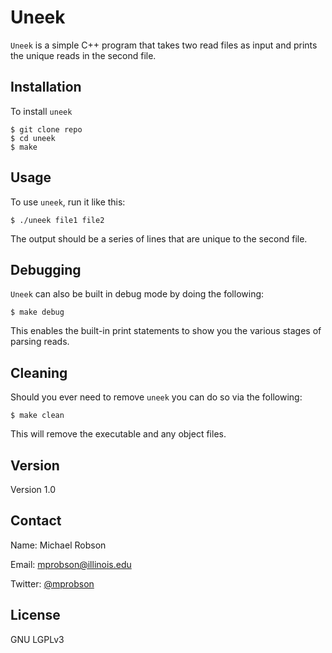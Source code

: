 # Uneek
`Uneek` is a simple C++ program that takes two read files as input and prints the unique reads in the second file.

## Installation
To install `uneek` 
```
$ git clone repo
$ cd uneek
$ make
```

## Usage
To use `uneek`, run it like this:

```
$ ./uneek file1 file2
```

The output should be a series of lines that are unique to the second file.

## Debugging
`Uneek` can also be built in debug mode by doing the following:
```
$ make debug
```

This enables the built-in print statements to show you the various stages of parsing reads.

## Cleaning
Should you ever need to remove `uneek` you can do so via the following:
```
$ make clean
```

This will remove the executable and any object files.

## Version
Version 1.0

## Contact
Name: Michael Robson

Email: <mprobson@illinois.edu>

Twitter: [@mprobson](https://twitter.com/mprobson)

## License
GNU LGPLv3
